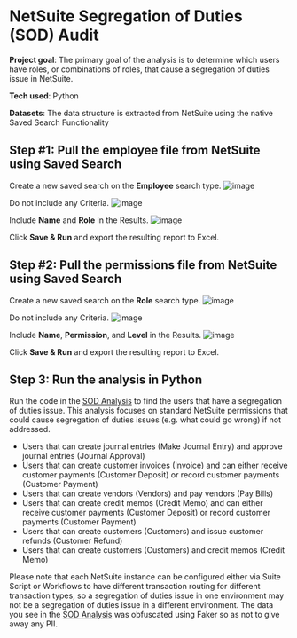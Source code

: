# NetSuite Segregation of Duties (SOD) Audit
**Project goal**: The primary goal of the analysis is to determine which users have roles, or combinations of roles, that cause a segregation of duties issue in NetSuite.

**Tech used**: Python

**Datasets**: The data structure is extracted from NetSuite using the native Saved Search Functionality

## Step #1: Pull the employee file from NetSuite using Saved Search
Create a new saved search on the **Employee** search type.
![image](https://user-images.githubusercontent.com/46463801/207162904-e8d3826c-c656-45c3-8c73-137eeb7069f9.png)

Do not include any Criteria.
![image](https://user-images.githubusercontent.com/46463801/207162937-a3b517da-0d65-4173-a820-4cf3ac40c761.png)

Include **Name** and **Role** in the Results.
![image](https://user-images.githubusercontent.com/46463801/207163040-62a26dbe-617c-4fa4-b504-4323e442a517.png)

Click **Save & Run** and export the resulting report to Excel.

## Step #2: Pull the permissions file from NetSuite using Saved Search
Create a new saved search on the **Role** search type.
![image](https://user-images.githubusercontent.com/46463801/207163531-1fdb905e-cb21-4c62-ae71-29dc6e2978a3.png)

Do not include any Criteria.
![image](https://user-images.githubusercontent.com/46463801/207163551-c978e81c-a3fa-4587-851e-6539fe5d771a.png)

Include **Name**, **Permission**, and **Level** in the Results.
![image](https://user-images.githubusercontent.com/46463801/207163558-0677b8ab-4dc6-4806-82e0-cf154080f374.png)

Click **Save & Run** and export the resulting report to Excel.

## Step 3: Run the analysis in Python
Run the code in the [SOD Analysis](https://github.com/coltonwaynelawson/NetSuiteSOD/blob/main/sod.ipynb) to find the users that have a segregation of duties issue. This analysis focuses on standard NetSuite permissions that could cause segregation of duties issues (e.g. what could go wrong) if not addressed.

 -	Users that can create journal entries (Make Journal Entry) and approve journal entries (Journal Approval)
 -	Users that can create customer invoices (Invoice) and can either receive customer payments (Customer Deposit) or record customer payments (Customer Payment)
 -	Users that can create vendors (Vendors) and pay vendors (Pay Bills)
 -	Users that can create credit memos (Credit Memo) and can either receive customer payments (Customer Deposit) or record customer payments (Customer Payment)
 -	Users that can create customers (Customers) and issue customer refunds (Customer Refund)
 -	Users that can create customers (Customers) and credit memos (Credit Memo)
 
Please note that each NetSuite instance can be configured either via Suite Script or Workflows to have different transaction routing for different transaction types, so a segregation of duties issue in one environment may not be a segregation of duties issue in a different environment. The data you see in the [SOD Analysis](https://github.com/coltonwaynelawson/NetSuiteSOD/blob/main/sod.ipynb) was obfuscated using Faker so as not to give away any PII.
